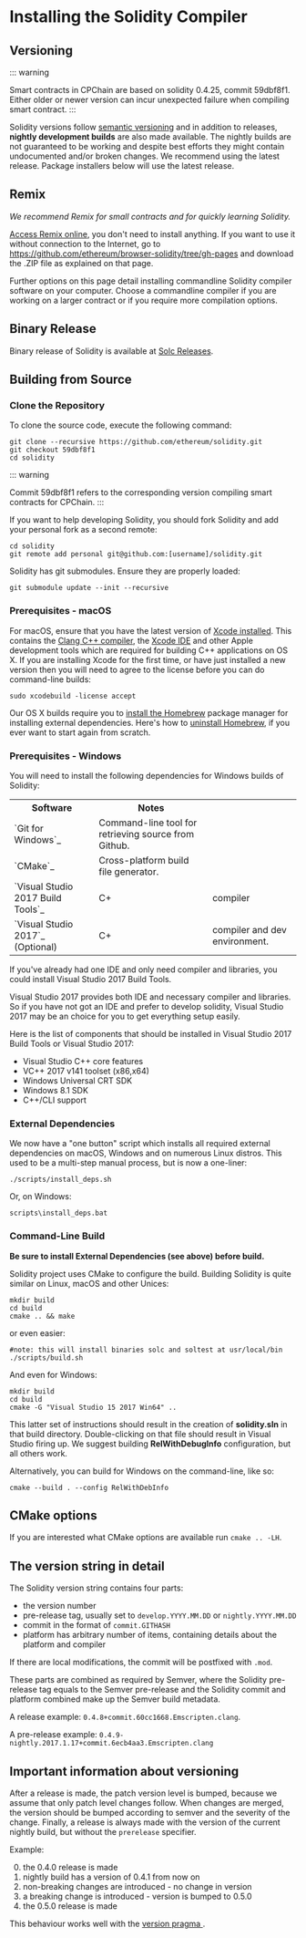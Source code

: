 # Installing the Solidity Compiler 

## Versioning

::: warning

Smart contracts in CPChain are based on solidity 0.4.25, commit
59dbf8f1. Either older or newer version can incur unexpected failure
when compiling smart contract.
:::

Solidity versions follow [semantic versioning](https://semver.org) and
in addition to releases, **nightly development builds** are also made
available. The nightly builds are not guaranteed to be working and
despite best efforts they might contain undocumented and/or broken
changes. We recommend using the latest release. Package installers below
will use the latest release.

## Remix

*We recommend Remix for small contracts and for quickly learning
Solidity.*

[Access Remix online](https://remix.ethereum.org/), you don't need to
install anything. If you want to use it without connection to the
Internet, go to
<https://github.com/ethereum/browser-solidity/tree/gh-pages> and
download the .ZIP file as explained on that page.

Further options on this page detail installing commandline Solidity
compiler software on your computer. Choose a commandline compiler if you
are working on a larger contract or if you require more compilation
options.

## Binary Release 

Binary release of Solidity is available at [Solc
Releases](https://github.com/CPChain/solidity/releases).

## Building from Source

### Clone the Repository

To clone the source code, execute the following command:

``` {.bash}
git clone --recursive https://github.com/ethereum/solidity.git
git checkout 59dbf8f1
cd solidity
```

::: warning

Commit 59dbf8f1 refers to the corresponding version compiling smart
contracts for CPChain.
:::

If you want to help developing Solidity, you should fork Solidity and
add your personal fork as a second remote:

``` {.bash}
cd solidity
git remote add personal git@github.com:[username]/solidity.git
```

Solidity has git submodules. Ensure they are properly loaded:

``` {.bash}
git submodule update --init --recursive
```

### Prerequisites - macOS

For macOS, ensure that you have the latest version of [Xcode
installed](https://developer.apple.com/xcode/download/). This contains
the [Clang C++ compiler](https://en.wikipedia.org/wiki/Clang), the
[Xcode IDE](https://en.wikipedia.org/wiki/Xcode) and other Apple
development tools which are required for building C++ applications on OS
X. If you are installing Xcode for the first time, or have just
installed a new version then you will need to agree to the license
before you can do command-line builds:

``` {.bash}
sudo xcodebuild -license accept
```

Our OS X builds require you to [install the Homebrew](http://brew.sh)
package manager for installing external dependencies. Here's how to
[uninstall
Homebrew](https://github.com/Homebrew/homebrew/blob/master/share/doc/homebrew/FAQ.md#how-do-i-uninstall-homebrew),
if you ever want to start again from scratch.

### Prerequisites - Windows

You will need to install the following dependencies for Windows builds
of Solidity:

<table cellspacing="0" cellpadding="5">
	<tr>
		<th colspan="1"> Software                          </th>
		<th colspan="1"> Notes                                                 </th>
	</tr>
	<tr>
		<td  rowspan="1"> `Git for Windows`_ </td>
		<td  rowspan="1"> Command-line tool for retrieving source from Github. </td>
	</tr>
	<tr>
		<td  rowspan="1"> `CMake`_ </td>
		<td  rowspan="1"> Cross-platform build file generator. </td>
	</tr>
	<tr>
		<td  rowspan="1"> `Visual Studio 2017 Build Tools`_ </td>
		<td  rowspan="1"> C+</td>
		<td  rowspan="1"> compiler </td>
	</tr>
	<tr>
		<td  rowspan="1"> `Visual Studio 2017`_ (Optional) </td>
		<td  rowspan="1"> C+</td>
		<td  rowspan="1"> compiler and dev environment. </td>
	</tr>
</table>

If you've already had one IDE and only need compiler and libraries, you
could install Visual Studio 2017 Build Tools.

Visual Studio 2017 provides both IDE and necessary compiler and
libraries. So if you have not got an IDE and prefer to develop solidity,
Visual Studio 2017 may be an choice for you to get everything setup
easily.

Here is the list of components that should be installed in Visual Studio
2017 Build Tools or Visual Studio 2017:

-   Visual Studio C++ core features
-   VC++ 2017 v141 toolset (x86,x64)
-   Windows Universal CRT SDK
-   Windows 8.1 SDK
-   C++/CLI support

### External Dependencies

We now have a "one button" script which installs all required external
dependencies on macOS, Windows and on numerous Linux distros. This used
to be a multi-step manual process, but is now a one-liner:

``` {.bash}
./scripts/install_deps.sh
```

Or, on Windows:

``` {.bat}
scripts\install_deps.bat
```

### Command-Line Build

**Be sure to install External Dependencies (see above) before build.**

Solidity project uses CMake to configure the build. Building Solidity is
quite similar on Linux, macOS and other Unices:

``` {.bash}
mkdir build
cd build
cmake .. && make
```

or even easier:

``` {.bash}
#note: this will install binaries solc and soltest at usr/local/bin
./scripts/build.sh
```

And even for Windows:

``` {.bash}
mkdir build
cd build
cmake -G "Visual Studio 15 2017 Win64" ..
```

This latter set of instructions should result in the creation of
**solidity.sln** in that build directory. Double-clicking on that file
should result in Visual Studio firing up. We suggest building
**RelWithDebugInfo** configuration, but all others work.

Alternatively, you can build for Windows on the command-line, like so:

``` {.bash}
cmake --build . --config RelWithDebInfo
```

## CMake options

If you are interested what CMake options are available run
`cmake .. -LH`.

## The version string in detail

The Solidity version string contains four parts:

-   the version number
-   pre-release tag, usually set to `develop.YYYY.MM.DD` or
    `nightly.YYYY.MM.DD`
-   commit in the format of `commit.GITHASH`
-   platform has arbitrary number of items, containing details about the
    platform and compiler

If there are local modifications, the commit will be postfixed with
`.mod`.

These parts are combined as required by Semver, where the Solidity
pre-release tag equals to the Semver pre-release and the Solidity commit
and platform combined make up the Semver build metadata.

A release example: `0.4.8+commit.60cc1668.Emscripten.clang`.

A pre-release example:
`0.4.9-nightly.2017.1.17+commit.6ecb4aa3.Emscripten.clang`

## Important information about versioning

After a release is made, the patch version level is bumped, because we
assume that only patch level changes follow. When changes are merged,
the version should be bumped according to semver and the severity of the
change. Finally, a release is always made with the version of the
current nightly build, but without the `prerelease` specifier.

Example:

0.  the 0.4.0 release is made
1.  nightly build has a version of 0.4.1 from now on
2.  non-breaking changes are introduced - no change in version
3.  a breaking change is introduced - version is bumped to 0.5.0
4.  the 0.5.0 release is made

This behaviour works well with the
[version pragma ](./layout-of-source-files.md#version-pragma-).

